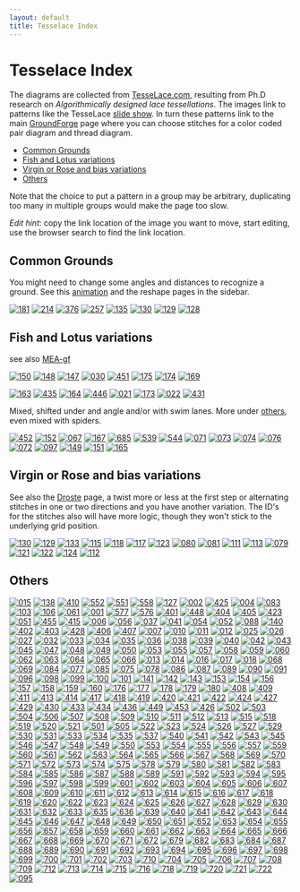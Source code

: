 ```yaml
---
layout: default
title: Tesselace Index
---
```


Tesselace Index
===============

The diagrams are collected from [TesseLace.com],
resulting from Ph.D research on _Algorithmically designed lace tessellations_.
The images link to patterns like the TesseLace [slide show].
In turn these patterns link to the main [GroundForge] page
where you can choose stitches for a color coded pair diagram and thread diagram.

[TesseLace.com]: https://tesselace.com
[slide show]: https://tesselace.com/tools/inkscape-extension/
[GroundForge]: index

- [Common Grounds](#common-grounds)
- [Fish and Lotus variations](#fish-and-lotus-variations)
- [Virgin or Rose and bias variations](#virgin-or-rose-and-bias-variations)
- [Others](#others)

Note that the choice to put a pattern in a group may be arbitrary, duplicating too many in multiple groups would make the page too slow.

_Edit hint_: copy the link location of the image you want to move, start editing, use the browser search to find the link location.

Common Grounds
--------------

You might need to change some angles and distances to recognize a ground. See this [animation] and the reshape pages in the sidebar.

[animation]: animation/GIFCreator-me.gif

[![181](tl/181.png)](../sheet.html?img=181&patch=88%2011;bricks&patch=66%2022;bricks&patch=88%2099%2011%2000;bricks&patch=66%2011%2088%2022;bricks&patch=66%2099%2022%2000;bricks)
[![214](tl/214.png)](../sheet.html?img=214&patch=5-%20-5;checker&patch=5353%205353%205-5-%20-5-5;checker&patch=5632%2056-2%205-5-%20-535;checker&patch=53%205-%20-5%205-;bricks&patch=44%2077%2044%2077;bricks&patch=44%2044%2077%2077;bricks&patch=66%2088%2066%2011;bricks&patch=66%2066%2088%2011;checker&patch=66%2066%2099%2000;checker&patch=6;checker&patch=566-%2066-5%206-56%20-566;checker&patch=53%2053%2053%205-;bricks&patch=5663%205663;checker&patch=53%205-;bricks&patch=563%20563%20563;checker&patch=53%2053;checker&patch=5632%205632;checker&patch=5353%205353;bricks)
[![376](tl/376.png)](../sheet.html?img=376&patch=B-C-%20---5%20C-B-%20-5--;checker&patch=5831%20-4-7;checker&patch=68%20-4;checker&patch=-4-7%205---%20-C-B%203158;bricks&patch=5-O-E-%20-E-5-O%205-O-E-;bricks)
[![257](tl/257.png)](../sheet.html?img=257&patch=68%20-4%2021%20-7;checker&patch=L-O-%20---5%20H-E-%20-5--;checker)
[![135](tl/135.png)](../sheet.html?img=135&patch=5632%2034-7;bricks&patch=5-5-%20-5--%20B-C-%20-5-5;bricks&patch=256-%20---5%20C3B-;bricks&patch=4373%205-53;bricks)
[![130](tl/130.png)](../sheet.html?img=130&patch=5831%20-4-7;bricks&patch=-437%2034-7;bricks&patch=4830%20--77;bricks)
[![129](tl/129.png)](../sheet.html?img=129&patch=1483%208-48;bricks&patch=4831%20-488%203148%2088-4;checker)
[![128](tl/128.png)](../sheet.html?img=128&patch=4312%206-78;bricks)


Fish and Lotus variations
-------------------------

see also [MEA-gf](https://maetempels.github.io/MAE-gf/docs/fish)

[![150](tl/150.png)](../sheet.html?img=150&patch=43%205-%2035%2086;bricks)
[![148](tl/148.png)](../sheet.html?img=148&patch=68%204-%20-5%205-;bricks)
[![147](tl/147.png)](../sheet.html?img=147&patch=4343%206868;bricks&patch=5-K-5-K-%20-L-O-L-O%20K-5-K-5-%20-H-E-H-E;bricks)
[![030](tl/030.png)](../sheet.html?img=030&patch=486-%20-486%206-48%2086-4;checker&patch=68%204-;bricks&patch=6868%20-7-7%200101%20-7-7;checker&patch=6868%20-7-7%202121%20-4-4;checker&patch=L-O-L-O-%20-5---5--%20E-H-E-H-%20-5---5--;bricks)
[![451](tl/451.png)](../sheet.html?img=451&patch=6868%20----%20AAAA%20-7-7;bricks&patch=586-%20-4-5;bricks)
[![175](tl/175.png)](../sheet.html?img=175&patch=66%20-4%205-%2086;bricks)
[![174](tl/174.png)](../sheet.html?img=174&patch=43%2053%2068%2066;bricks)
[![169](tl/169.png)](../sheet.html?img=169&patch=66%20-4%2021%2088;bricks&patch=66%2066%20-4%2068;bricks&patch=5-K-5-K-%20-L-O-L-O%20E-E-E-E-%20-L-L-L-L;bricks)

[![163](tl/163.png)](../sheet.html?img=163&patch=43%2053%2053%2068;bricks)
[![435](tl/435.png)](../sheet.html?img=435&patch=434-%206325%206-25%208686;checker&patch=4343%205353%205-5-%208686;checker)
[![164](tl/164.png)](../sheet.html?img=164&patch=43%205-%20-5%2068;bricks)
[![446](tl/446.png)](../sheet.html?img=446&patch=6868%20-4-4%205-5-%20-5-5;checker&patch=586-%20-4-5;checker)
[![021](tl/021.png)](../sheet.html?img=021&patch=588-%20-115;checker&patch=6868%201111%207-7-%20-5-5;checker)
[![173](tl/173.png)](../sheet.html?img=173&patch=43%205-%2086%2066;bricks)
[![022](tl/022.png)](../sheet.html?img=022&patch=4343%205353%202121%208888;checker)
[![431](tl/431.png)](../sheet.html?img=431&patch=6868%201111%208888%20-4-4;checker&patch=43%2068%2066%2066;bricks&patch=466-%206686%206-46%208666;checker&patch=6888%20-114;checker&patch=L-L-L-L-%20-L-L-L-L%205---5---%20-H-E-H-E;bricks&patch=5-L-L---%20-L-L-O-L%20L-L---5-%20-E-H-E-E;bricks)

Mixed, shifted under and angle and/or with swim lanes. More under [others](#Others), even mixed with spiders.

[![452](tl/452.png)](../sheet.html?img=452&patch=486-%20-486%205-4-%2086-5;checker&patch=6868%20---7%20AA01%20-7-7;bricks)
[![152](tl/152.png)](../sheet.html?img=152&patch=43%2021%20-4%2098;bricks)
[![067](tl/067.png)](../sheet.html?img=067&patch=5631%2066-7;bricks&patch=4322%205-73;bricks)
[![167](tl/167.png)](../sheet.html?img=167&patch=6464%207272;bricks&patch=43%2068;bricks&patch=B-B-%20-B-B%20C-C-%20-C-C;bricks&patch=4848%207171;bricks&patch=5-O-5-O-%20-E-5-E-5%205-O-5-O-%20-E-5-E-5;bricks&patch=5-K-5-K-%20-L-O-L-O%205-K-5-K-%20-E-H-E-H;bricks)
[![685](tl/685.png)](../sheet.html?img=685&patch=4663%206668;bricks&patch=5-L-L-K-%20-L-L-L-O%20L-L-K-5-%20-E-E-H-E;bricks)
[![539](tl/539.png)](../sheet.html?img=539&patch=5-L-5-E-%20-E-5-5-O%205-O-H-5-%20-5-5-5-K;bricks&patch=5-L-5-E-%20-E-5-5-O%205-O-5-L-%20-5-H-5-H;bricks)
[![544](tl/544.png)](../sheet.html?img=544&patch=5-O-5-O-%20-E-5-E-5%205-H-5-H-%20-L-5-L-5;bricks&patch=5-L-5-L-%20-E-5-E-5%205-O-5-O-%20-5-H-5-H;bricks)
[![071](tl/071.png)](../sheet.html?img=071&patch=4832%202483;bricks)
[![073](tl/073.png)](../sheet.html?img=073&patch=486-%20-4-5%205-5-%2086-5;checker)
[![074](tl/074.png)](../sheet.html?img=074&patch=586-%20-4-5%205-5-%20-5-5;checker)
[![076](tl/076.png)](../sheet.html?img=076&patch=4832%2024-2%20225-%208325;checker)
[![072](tl/072.png)](../sheet.html?img=072&patch=4832%202483%20224-%208325;checker)
[![097](tl/097.png)](../sheet.html?img=097&patch=5631%2066-7%206-56%20-566;checker)
[![149](tl/149.png)](../sheet.html?img=149&patch=43%2068%2034%2086;bricks)
[![151](tl/151.png)](../sheet.html?img=151&patch=68%20-4%2021%207-;bricks)
[![165](tl/165.png)](../sheet.html?img=165&patch=43%2021%20-7%2068;bricks)

Virgin or Rose and bias variations
----------------------------------

See also the [Droste](Droste-effect) page, a twist more or less at the first step or alternating stitches in one or two directions and you have another variation. The ID's for the stitches also will have more logic, though they won't stick to the underlying grid position.

[![130](tl/130.png)](../sheet.html?img=130&patch=5831%20-4-7;bricks&patch=-437%2034-7;bricks&patch=4830%20--77;bricks)
[![129](tl/129.png)](../sheet.html?img=129&patch=1483%208-48;bricks&patch=4831%20-488%203148%2088-4;checker)
[![133](tl/133.png)](../sheet.html?img=133&patch=588-%2014-2;bricks)
[![115](tl/115.png)](../sheet.html?img=115&patch=4831%20-488%20214-%2088-5;checker)
[![118](tl/118.png)](../sheet.html?img=118&patch=4831%20-117%203178%2088-4;checker)
[![117](tl/117.png)](../sheet.html?img=117&patch=4831%20-4-7%203158%2088-4;checker)
[![123](tl/123.png)](../sheet.html?img=123&patch=4831%20-117%205-7-%2086-5;checker)
[![080](tl/080.png)](../sheet.html?img=080&patch=4831%20-488%206-48%2086-4;checker)
[![081](tl/081.png)](../sheet.html?img=081&patch=4831%20-488%205-4-%2086-5;checker)
[![111](tl/111.png)](../sheet.html?img=111&patch=588-%20-4-5%206-58%20-214;checker)
[![113](tl/113.png)](../sheet.html?img=113&patch=586-%20-115%206-78%20-5-4;checker)
[![079](tl/079.png)](../sheet.html?img=079&patch=486-%20-115%20217-%2088-5;checker)
[![121](tl/121.png)](../sheet.html?img=121&patch=5831%20-4-7%206-58%20-5-4;checker)
[![122](tl/122.png)](../sheet.html?img=122&patch=4831%20-4-7%20215-%2088-5;checker)
[![124](tl/124.png)](../sheet.html?img=124&patch=4831%20-4-7%206-58%2086-4;checker)
[![112](tl/112.png)](../sheet.html?img=112&patch=4831%20-117%206-78%2086-4;checker)


Others
------

[![015](tl/015.png)](../sheet.html?img=015&patch=5-O-H-%20-L-5-O%20E-5-E-;bricks&patch=586-%20---5%202AB-%20-7-5;bricks)
[![138](tl/138.png)](../sheet.html?img=138&patch=4641%209177;bricks&patch=4841%205377;bricks)
[![410](tl/410.png)](../sheet.html?img=410&patch=5831%20-4-7%203158%20-7-4;bricks)
[![552](tl/552.png)](../sheet.html?img=552&patch=5-L-K-H-%20-L-L-O-O%205-L---H-%20-E-H-E-H;bricks)
[![551](tl/551.png)](../sheet.html?img=551&patch=5-L-K-H-%20-L-L-O-O%205-L-K-H-%20-E-E-H-H;bricks)
[![558](tl/558.png)](../sheet.html?img=558&patch=5-L-K-H-%20-L-L-O-O%205---5---%20-H-E-H-E;bricks)
[![127](tl/127.png)](../sheet.html?img=127&patch=4815%204-77;bricks&patch=-5---5-5%205-O-E-5-;bricks&patch=4804%20-777;bricks)
[![002](tl/002.png)](../sheet.html?img=002&patch=6868%20---4%202AA1%20-7-7;bricks&patch=586-%20-4-5%202121%20-7-7;bricks&patch=586-%20-4-5%206868%20-4-4;checker)
[![425](tl/425.png)](../sheet.html?img=425&patch=5831%20-4-7%206868%20-4-4;checker&patch=5831%20-4-7%206868%20-4-4;bricks)
[![004](tl/004.png)](../sheet.html?img=004&patch=586-%20-4-5%202121%20-7-7;checker&patch=586-%20-4-5%206868%20-4-4;bricks&patch=5831%20-4-7%20586-%20-4-5;checker)
[![083](tl/083.png)](../sheet.html?img=083&patch=486-%20-486%202111%2088-7;checker&patch=4831%20-488%202111%2088-7;checker&patch=4831%20-488%205-11%2086-7;checker)
[![103](tl/103.png)](../sheet.html?img=103&patch=586-%20-4-5%20215-%20-7-5;checker&patch=5831%20-4-7%205-5-%20-5-5;checker)
[![106](tl/106.png)](../sheet.html?img=106&patch=4373%205353%205-5-%208315;checker&patch=437-%206325%206-25%208315;checker&patch=5632%2056-2%203158%20-734;checker)
[![061](tl/061.png)](../sheet.html?img=061&patch=4632%2056-2%206-58%208634;checker)
[![001](tl/001.png)](../sheet.html?img=001&patch=586-%20-4-5%205-21%20-5-7;checker)
[![577](tl/577.png)](../sheet.html?img=577&patch=5-L---H-%20-L-O-L-O%20--5---5-%20-E-H-E-H;bricks)
[![576](tl/576.png)](../sheet.html?img=576&patch=5-L---H-%20-L-O-L-O%20--5-K-5-%20-E-E-H-H;bricks)
[![401](tl/401.png)](../sheet.html?img=401&patch=466-%206315%206-76%208666;bricks)
[![448](tl/448.png)](../sheet.html?img=448&patch=4631%2066-7%206-56%208666;bricks)
[![404](tl/404.png)](../sheet.html?img=404&patch=4631%206688%206-46%208666;bricks)
[![405](tl/405.png)](../sheet.html?img=405&patch=4631%206688%203146%208866;bricks)
[![423](tl/423.png)](../sheet.html?img=423&patch=586-%201112%208-78%20-5-4;bricks)
[![051](tl/051.png)](../sheet.html?img=051&patch=588-%20-4-5%206868%20-114;checker)
[![455](tl/455.png)](../sheet.html?img=455&patch=586-%20---5%202AA1%20-7-7;bricks)
[![415](tl/415.png)](../sheet.html?img=415&patch=586-%20-4-5%20215-%20-7-5;bricks)
[![006](tl/006.png)](../sheet.html?img=006&patch=466-%206315%206-76%208666;checker)
[![056](tl/056.png)](../sheet.html?img=056&patch=588-%201112%208-78%20-214;checker)
[![037](tl/037.png)](../sheet.html?img=037&patch=586-%201112%208-78%20-5-4;checker)
[![041](tl/041.png)](../sheet.html?img=041&patch=6888%2014-1%208868%20-114;checker)
[![054](tl/054.png)](../sheet.html?img=054&patch=588-%2014-2%208868%20-114;checker)
[![052](tl/052.png)](../sheet.html?img=052&patch=588-%20-115%206-78%20-214;checker)
[![088](tl/088.png)](../sheet.html?img=088&patch=4631%206688%203146%208866;checker)
[![140](tl/140.png)](../sheet.html?img=140&patch=4631%206688;bricks)
[![402](tl/402.png)](../sheet.html?img=402&patch=4631%2066-7%203156%208866;bricks)
[![403](tl/403.png)](../sheet.html?img=403&patch=466-%2066-5%206-56%208666;bricks)
[![428](tl/428.png)](../sheet.html?img=428&patch=466-%206686%206-46%208666;bricks)
[![406](tl/406.png)](../sheet.html?img=406&patch=4631%206317%206-76%208666;bricks)
[![407](tl/407.png)](../sheet.html?img=407&patch=4631%206317%203176%208866;bricks)
[![007](tl/007.png)](../sheet.html?img=007&patch=6868%20-114%206888%20-4-4;checker)
[![010](tl/010.png)](../sheet.html?img=010&patch=4631%206688%206-46%208666;checker)
[![011](tl/011.png)](../sheet.html?img=011&patch=4631%206317%206-76%208666;checker)
[![012](tl/012.png)](../sheet.html?img=012&patch=4631%206317%203176%208866;checker)
[![025](tl/025.png)](../sheet.html?img=025&patch=586-%201112%208888%20-4-4;checker)
[![026](tl/026.png)](../sheet.html?img=026&patch=4343%205353%205-21%208688;checker)
[![027](tl/027.png)](../sheet.html?img=027&patch=6868%2088-7%201121%20-4-4;checker)
[![032](tl/032.png)](../sheet.html?img=032&patch=586-%208889%201111%20-4-4;checker)
[![033](tl/033.png)](../sheet.html?img=033&patch=586-%20-115%206888%20-4-4;checker)
[![034](tl/034.png)](../sheet.html?img=034&patch=586-%20-115%20588-%20-4-5;checker)
[![035](tl/035.png)](../sheet.html?img=035&patch=586-%20-115%205-7-%20-5-5;checker)
[![036](tl/036.png)](../sheet.html?img=036&patch=586-%201112%20788-%20-4-5;checker)
[![038](tl/038.png)](../sheet.html?img=038&patch=586-%201112%207-7-%20-5-5;checker)
[![039](tl/039.png)](../sheet.html?img=039&patch=586-%20-789%202111%20-4-4;checker)
[![040](tl/040.png)](../sheet.html?img=040&patch=4632%205683%206-48%208634;checker)
[![042](tl/042.png)](../sheet.html?img=042&patch=6888%208888%204-11%20-014;checker)
[![043](tl/043.png)](../sheet.html?img=043&patch=588-%201112%208888%20-114;checker)
[![045](tl/045.png)](../sheet.html?img=045&patch=588-%20-115%206888%20-114;checker)
[![047](tl/047.png)](../sheet.html?img=047&patch=6888%201111%208888%20-114;checker)
[![048](tl/048.png)](../sheet.html?img=048&patch=6888%2088-7%201121%20-114;checker)
[![049](tl/049.png)](../sheet.html?img=049&patch=6888%20-788%202111%20-114;checker)
[![050](tl/050.png)](../sheet.html?img=050&patch=4632%205683%205-11%208637;checker)
[![053](tl/053.png)](../sheet.html?img=053&patch=588-%208889%204-11%20-014;checker)
[![055](tl/055.png)](../sheet.html?img=055&patch=4632%205683%203148%208834;checker)
[![057](tl/057.png)](../sheet.html?img=057&patch=588-%20-789%205-11%20-014;checker)
[![058](tl/058.png)](../sheet.html?img=058&patch=588-%20-789%202111%20-114;checker)
[![059](tl/059.png)](../sheet.html?img=059&patch=4632%205683%20214-%208835;checker)
[![060](tl/060.png)](../sheet.html?img=060&patch=4632%205683%202111%208837;checker)
[![062](tl/062.png)](../sheet.html?img=062&patch=4632%2056-2%205-21%208637;checker)
[![063](tl/063.png)](../sheet.html?img=063&patch=4632%2056-2%202121%208837;checker)
[![064](tl/064.png)](../sheet.html?img=064&patch=4632%205312%206-78%208634;checker)
[![065](tl/065.png)](../sheet.html?img=065&patch=4632%205312%205-7-%208635;checker)
[![066](tl/066.png)](../sheet.html?img=066&patch=4632%205312%203178%208834;checker)
[![013](tl/013.png)](../sheet.html?img=013&patch=5-H-H-%20-5-H-H%205-L-O-;bricks)
[![014](tl/014.png)](../sheet.html?img=014&patch=5-E-H-%20-5-5--%20L-5-O-;bricks)
[![016](tl/016.png)](../sheet.html?img=016&patch=5-O-H-%20-E-5-H%205-L-L-;bricks)
[![017](tl/017.png)](../sheet.html?img=017&patch=5-L-H-%20-L-5-O%20E-H-5-;bricks)
[![018](tl/018.png)](../sheet.html?img=018&patch=5-E-H-%20-5-O-O%20H-H-5-;bricks)
[![068](tl/068.png)](../sheet.html?img=068&patch=486-%20-486%205-11%2086-7;checker)
[![069](tl/069.png)](../sheet.html?img=069&patch=486-%20-486%20214-%2088-5;checker)
[![084](tl/084.png)](../sheet.html?img=084&patch=4831%20-4-7%205-5-%2086-5;checker)
[![077](tl/077.png)](../sheet.html?img=077&patch=486-%20-4-5%20215-%2088-5;checker)
[![085](tl/085.png)](../sheet.html?img=085&patch=4831%20-4-7%205-21%2086-7;checker)
[![075](tl/075.png)](../sheet.html?img=075&patch=486-%20-4-5%205-21%2086-7;checker)
[![078](tl/078.png)](../sheet.html?img=078&patch=486-%20-4-5%202121%2088-7;checker)
[![086](tl/086.png)](../sheet.html?img=086&patch=4831%20-4-7%202121%2088-7;checker)
[![087](tl/087.png)](../sheet.html?img=087&patch=4831%203437%203535%2086-5;checker)
[![089](tl/089.png)](../sheet.html?img=089&patch=4353%205353%206-58%2086-4;checker)
[![090](tl/090.png)](../sheet.html?img=090&patch=4353%205353%205-21%2086-7;checker)
[![091](tl/091.png)](../sheet.html?img=091&patch=4632%205683%205-4-%208635;checker)
[![096](tl/096.png)](../sheet.html?img=096&patch=466-%2066-5%206-56%208666;checker)
[![098](tl/098.png)](../sheet.html?img=098&patch=4631%2066-7%206-56%208666;checker)
[![099](tl/099.png)](../sheet.html?img=099&patch=4631%2066-7%203156%208866;checker)
[![100](tl/100.png)](../sheet.html?img=100&patch=4632%2056-2%203158%208834;checker)
[![101](tl/101.png)](../sheet.html?img=101&patch=4632%2056-2%20215-%208835;checker)
[![141](tl/141.png)](../sheet.html?img=141&patch=4321%205883;bricks)
[![142](tl/142.png)](../sheet.html?img=142&patch=4353%205863;bricks)
[![143](tl/143.png)](../sheet.html?img=143&patch=4311%206888;bricks)
[![153](tl/153.png)](../sheet.html?img=153&patch=46-1%206868;bricks)
[![154](tl/154.png)](../sheet.html?img=154&patch=4863%205663;bricks)
[![156](tl/156.png)](../sheet.html?img=156&patch=46-2%206-58;bricks)
[![157](tl/157.png)](../sheet.html?img=157&patch=48-2%205-53;bricks)
[![158](tl/158.png)](../sheet.html?img=158&patch=8464%207712;bricks)
[![159](tl/159.png)](../sheet.html?img=159&patch=4466%207781;bricks)
[![160](tl/160.png)](../sheet.html?img=160&patch=4683%203468;bricks)
[![176](tl/176.png)](../sheet.html?img=176&patch=4683%206-48;bricks)
[![177](tl/177.png)](../sheet.html?img=177&patch=4632%203488;bricks)
[![178](tl/178.png)](../sheet.html?img=178&patch=4840%205887;bricks)
[![179](tl/179.png)](../sheet.html?img=179&patch=4883%205-43;bricks)
[![180](tl/180.png)](../sheet.html?img=180&patch=4488%201748;bricks)
[![408](tl/408.png)](../sheet.html?img=408&patch=4343%205353%205-21%208688;bricks)
[![409](tl/409.png)](../sheet.html?img=409&patch=586-%20-4-5%205-21%20-5-7;bricks)
[![411](tl/411.png)](../sheet.html?img=411&patch=6868%20-114%206888%20-4-4;bricks)
[![413](tl/413.png)](../sheet.html?img=413&patch=586-%20-4-5%205-5-%20-5-5;bricks)
[![414](tl/414.png)](../sheet.html?img=414&patch=586-%20-789%202111%20-4-4;bricks)
[![417](tl/417.png)](../sheet.html?img=417&patch=586-%208889%201111%20-4-4;bricks)
[![418](tl/418.png)](../sheet.html?img=418&patch=586-%20-115%206888%20-4-4;bricks)
[![419](tl/419.png)](../sheet.html?img=419&patch=586-%20-115%20588-%20-4-5;bricks)
[![420](tl/420.png)](../sheet.html?img=420&patch=586-%20-115%206-78%20-5-4;bricks)
[![421](tl/421.png)](../sheet.html?img=421&patch=586-%20-115%205-7-%20-5-5;bricks)
[![422](tl/422.png)](../sheet.html?img=422&patch=586-%201112%20788-%20-4-5;bricks)
[![424](tl/424.png)](../sheet.html?img=424&patch=586-%201112%207-7-%20-5-5;bricks)
[![427](tl/427.png)](../sheet.html?img=427&patch=5831%20-4-7%206-58%20-5-4;bricks)
[![429](tl/429.png)](../sheet.html?img=429&patch=586-%20-4-5%206-58%20-5-4;bricks)
[![430](tl/430.png)](../sheet.html?img=430&patch=6868%2088-7%201121%20-4-4;bricks)
[![433](tl/433.png)](../sheet.html?img=433&patch=586-%20-4-5%20586-%20-4-5;bricks)
[![434](tl/434.png)](../sheet.html?img=434&patch=586-%201112%208888%20-4-4;bricks)
[![436](tl/436.png)](../sheet.html?img=436&patch=5831%20-4-7%20586-%20-4-5;bricks)
[![449](tl/449.png)](../sheet.html?img=449&patch=-4-4%205---%20-C-B%206868;bricks)
[![453](tl/453.png)](../sheet.html?img=453&patch=-4-5%205---%20-C-B%206-58;bricks)
[![426](tl/426.png)](../sheet.html?img=426&patch=5831%20-4-7%205-5-%20-5-5;bricks)
[![502](tl/502.png)](../sheet.html?img=502&patch=5-L-K-E-%20-L-L-O-O%20K-H-5-L-%20-5-K-E-E;bricks)
[![503](tl/503.png)](../sheet.html?img=503&patch=5-L-L-K-%20-L-K-5-O%20H-5-O-K-%20-H-E-E-H;bricks)
[![504](tl/504.png)](../sheet.html?img=504&patch=5-L-L-K-%20-L-K-5-O%20H-5-O---%20-H-E-H-E;bricks)
[![506](tl/506.png)](../sheet.html?img=506&patch=5-L-L-K-%20-L---5-O%205-O-L-K-%20-E-E-E-H;bricks)
[![507](tl/507.png)](../sheet.html?img=507&patch=5-L-L-K-%20-L---5-O%205-O-L---%20-E-E-H-E;bricks)
[![508](tl/508.png)](../sheet.html?img=508&patch=5-L-L-K-%20-L---5-O%20L-O-K-5-%20-E-E-H-E;bricks)
[![509](tl/509.png)](../sheet.html?img=509&patch=5-L-L-K-%20-L---5-O%20L-O---5-%20-E-H-E-E;bricks)
[![510](tl/510.png)](../sheet.html?img=510&patch=5-L-L-K-%20-L---5-O%205-O-K-H-%20-E-E-H-H;bricks)
[![511](tl/511.png)](../sheet.html?img=511&patch=5-L-L-K-%20-L---5-O%205-O---H-%20-E-H-E-H;bricks)
[![512](tl/512.png)](../sheet.html?img=512&patch=5-L-L-K-%20---H-5-O%20O-L-O-L-%20-E-E-E-E;bricks)
[![513](tl/513.png)](../sheet.html?img=513&patch=5-L-K-E-%20-L-L-O-O%20H-H-5---%20-5-K-H-E;bricks)
[![515](tl/515.png)](../sheet.html?img=515&patch=5-L-L---%20-L-L-O-L%205-L-L---%20-E-E-H-E;bricks)
[![518](tl/518.png)](../sheet.html?img=518&patch=5-L-L---%20-L-L-O-L%205---5---%20-H-E-H-E;bricks)
[![519](tl/519.png)](../sheet.html?img=519&patch=5-L-L---%20-L-L-O-L%205---H-H-%20-H-E-H-H;bricks)
[![520](tl/520.png)](../sheet.html?img=520&patch=5-L-L---%20-L-L-O-L%20--5-L-L-%20-E-E-E-H;bricks)
[![521](tl/521.png)](../sheet.html?img=521&patch=5-L-L---%20-L-L-O-L%20--5---5-%20-E-H-E-H;bricks)
[![501](tl/501.png)](../sheet.html?img=501&patch=5-L-O-K-%20-L-L-L-O%20E-E-E-E-%20-5-L-L-K;bricks)
[![505](tl/505.png)](../sheet.html?img=505&patch=5-L-L-K-%20-L---5-O%20L-O-L-L-%20-E-E-E-E;bricks)
[![522](tl/522.png)](../sheet.html?img=522&patch=5-L-L---%20-L-L-O-L%20H-5---H-%20-H-H-E-H;bricks)
[![523](tl/523.png)](../sheet.html?img=523&patch=5-L-L---%20-L-L-O-L%20H-H-H-H-%20-H-H-H-H;bricks)
[![524](tl/524.png)](../sheet.html?img=524&patch=5-L-K-E-%20-L-L-O-O%20H-H-H-H-%20-5-K-H-H;bricks)
[![526](tl/526.png)](../sheet.html?img=526&patch=5-L-L---%20---5-O-L%20O-L-L-L-%20-E-E-E-E;bricks)
[![527](tl/527.png)](../sheet.html?img=527&patch=5-L-L---%20---5-O-L%20O-L---5-%20-E-H-E-E;bricks)
[![529](tl/529.png)](../sheet.html?img=529&patch=5-K-5-K-%20-L-O-L-O%205-L-L---%20-E-E-H-E;bricks)
[![530](tl/530.png)](../sheet.html?img=530&patch=5-K-5-K-%20-L-O-L-O%20L-L---5-%20-E-H-E-E;bricks)
[![531](tl/531.png)](../sheet.html?img=531&patch=5-K-5-K-%20-L-O-L-O%205-L---H-%20-E-H-E-H;bricks)
[![533](tl/533.png)](../sheet.html?img=533&patch=5-K-5-K-%20-L-O-L-O%205---5---%20-H-E-H-E;bricks)
[![534](tl/534.png)](../sheet.html?img=534&patch=5-K-5-K-%20-L-O-L-O%20L---H-5-%20-H-E-H-E;bricks)
[![535](tl/535.png)](../sheet.html?img=535&patch=5-L-K-E-%20-E-E-H-H%20O-O-O-O-%20-5-K-H-H;bricks)
[![537](tl/537.png)](../sheet.html?img=537&patch=5-L-5-E-%20-E-5-5-H%20O-O-5-5-%20-5-5-5-K;bricks)
[![540](tl/540.png)](../sheet.html?img=540&patch=5-L-5-E-%20-E-5-5-O%205-O-O-5-%20-5-E-5-H;bricks)
[![541](tl/541.png)](../sheet.html?img=541&patch=5-L-5-E-%20-L-5-5-O%20L-5-5-L-%20-5-H-5-E;bricks)
[![542](tl/542.png)](../sheet.html?img=542&patch=5-L-5-E-%20-L-5-5-O%20L-5-O-5-%20-5-E-5-E;bricks)
[![543](tl/543.png)](../sheet.html?img=543&patch=5-L-5-E-%20-L-5-5-O%205-5-O-H-%20-5-E-5-H;bricks)
[![545](tl/545.png)](../sheet.html?img=545&patch=5-O-5-E-%20-E-5-5-H%20O-O-5-5-%20-5-5-H-H;bricks)
[![546](tl/546.png)](../sheet.html?img=546&patch=5-L-L-K-%20-L-L-L-O%20E-E-E-E-%20-L-L-L-L;bricks)
[![547](tl/547.png)](../sheet.html?img=547&patch=5-O-5-E-%20-E-5-5-O%205-O-5-L-%20-5-5-E-H;bricks)
[![548](tl/548.png)](../sheet.html?img=548&patch=5-L-K-H-%20-L-L-O-O%20L-L-L-L-%20-E-E-E-E;bricks)
[![549](tl/549.png)](../sheet.html?img=549&patch=5-L-K-H-%20-L-L-O-O%205-L-L---%20-E-E-H-E;bricks)
[![550](tl/550.png)](../sheet.html?img=550&patch=5-L-K-H-%20-L-L-O-O%20L-L---5-%20-E-H-E-E;bricks)
[![553](tl/553.png)](../sheet.html?img=553&patch=5-L-K-H-%20-L-L-O-O%20L---5-L-%20-H-E-E-E;bricks)
[![554](tl/554.png)](../sheet.html?img=554&patch=5-L-K-H-%20-L-L-O-O%205-K-5-K-%20-E-H-E-H;bricks)
[![555](tl/555.png)](../sheet.html?img=555&patch=5-L-K-H-%20-L-L-O-O%205-K-5---%20-E-H-H-E;bricks)
[![556](tl/556.png)](../sheet.html?img=556&patch=5-L-K-H-%20-L-L-O-O%205---5-K-%20-H-E-E-H;bricks)
[![557](tl/557.png)](../sheet.html?img=557&patch=5-L-L-K-%20-L---5-O%20E-H-E-E-%20-L-L-L-L;bricks)
[![559](tl/559.png)](../sheet.html?img=559&patch=5-L-K-H-%20-L-L-O-O%20L-K-H-5-%20-E-H-H-E;bricks)
[![560](tl/560.png)](../sheet.html?img=560&patch=5-L-K-H-%20-L-L-O-O%20--5-L-L-%20-E-E-E-H;bricks)
[![561](tl/561.png)](../sheet.html?img=561&patch=5-L-K-H-%20-L-L-O-O%20--5-K-5-%20-E-E-H-H;bricks)
[![562](tl/562.png)](../sheet.html?img=562&patch=5-L-K-H-%20-L-L-O-O%20--5---5-%20-E-H-E-H;bricks)
[![563](tl/563.png)](../sheet.html?img=563&patch=5-L---H-%20-L-O-L-O%20L-L-L-L-%20-E-E-E-E;bricks)
[![564](tl/564.png)](../sheet.html?img=564&patch=5-L---H-%20-L-O-L-O%205-L-L---%20-E-E-H-E;bricks)
[![565](tl/565.png)](../sheet.html?img=565&patch=5-L---H-%20-L-O-L-O%20L-L---5-%20-E-H-E-E;bricks)
[![566](tl/566.png)](../sheet.html?img=566&patch=5-L---H-%20-L-O-L-O%205-L---H-%20-E-H-E-H;bricks)
[![567](tl/567.png)](../sheet.html?img=567&patch=5-L---H-%20-L-O-L-O%20L---5-L-%20-H-E-E-E;bricks)
[![568](tl/568.png)](../sheet.html?img=568&patch=5-L-L-K-%20---H-5-O%20H-E-H-E-%20-L-L-L-L;bricks)
[![569](tl/569.png)](../sheet.html?img=569&patch=5-L---H-%20-L-O-L-O%205-K-5---%20-E-H-H-E;bricks)
[![570](tl/570.png)](../sheet.html?img=570&patch=5-L---H-%20-L-O-L-O%205---5-K-%20-H-E-E-H;bricks)
[![571](tl/571.png)](../sheet.html?img=571&patch=5-L---H-%20-L-O-L-O%205---5---%20-H-E-H-E;bricks)
[![572](tl/572.png)](../sheet.html?img=572&patch=5-L---H-%20-L-O-L-O%20L---H-5-%20-H-E-H-E;bricks)
[![573](tl/573.png)](../sheet.html?img=573&patch=5-L---H-%20-L-O-L-O%205---H-H-%20-H-E-H-H;bricks)
[![574](tl/574.png)](../sheet.html?img=574&patch=5-L---H-%20-L-O-L-O%20--5-L-L-%20-E-E-E-H;bricks)
[![575](tl/575.png)](../sheet.html?img=575&patch=5-L---H-%20-L-O-L-O%20K-5---5-%20-H-H-E-E;bricks)
[![578](tl/578.png)](../sheet.html?img=578&patch=5-L---H-%20-L-O-L-O%20H-5---H-%20-H-H-E-H;bricks)
[![579](tl/579.png)](../sheet.html?img=579&patch=5-L-L---%20-L-L-O-L%20E-E-E-E-%20-L-L-L-L;bricks)
[![580](tl/580.png)](../sheet.html?img=580&patch=5-L---H-%20-L-O-L-O%20H-H-5---%20-H-H-H-E;bricks)
[![581](tl/581.png)](../sheet.html?img=581&patch=5-L---H-%20-L-O-L-O%20--H-H-5-%20-E-H-H-H;bricks)
[![582](tl/582.png)](../sheet.html?img=582&patch=5-L---H-%20-L-O-L-O%20H-H-H-H-%20-H-H-H-H;bricks)
[![583](tl/583.png)](../sheet.html?img=583&patch=5-L-O-5-%20-L-L-5-5%205-E-5-H-%20-5-H-5-H;bricks)
[![584](tl/584.png)](../sheet.html?img=584&patch=5-L-O-5-%20-L-L-5-5%20H-5-5-H-%20-5-E-5-H;bricks)
[![585](tl/585.png)](../sheet.html?img=585&patch=5-L-O-5-%20-E-E-5-5%205-O-5-L-%20-5-H-5-H;bricks)
[![586](tl/586.png)](../sheet.html?img=586&patch=5-L-O-5-%20-E-E-5-5%205-O-O-5-%20-5-E-5-H;bricks)
[![587](tl/587.png)](../sheet.html?img=587&patch=5-L-O-5-%20-L-E-5-5%20L-5-5-L-%20-5-H-5-E;bricks)
[![588](tl/588.png)](../sheet.html?img=588&patch=5-L-O-5-%20-L-E-5-5%20L-5-O-5-%20-5-E-5-E;bricks)
[![589](tl/589.png)](../sheet.html?img=589&patch=5-L-O-5-%20-L-E-5-5%205-5-O-H-%20-5-E-5-H;bricks)
[![591](tl/591.png)](../sheet.html?img=591&patch=5-L-O-5-%20---5-5-5%20O-E-5-5-%20-5-H-5-E;bricks)
[![592](tl/592.png)](../sheet.html?img=592&patch=5-L-5-H-%20-E-5-5-H%205-L-E-5-%20-5-5-O-O;bricks)
[![593](tl/593.png)](../sheet.html?img=593&patch=5-L-5-H-%20-E-5-5-H%205-K-5-5-%20-5-5-L-O;bricks)
[![594](tl/594.png)](../sheet.html?img=594&patch=5-L-5-H-%20-E-5-5-H%20O-5-E-5-%20-5-5-O-L;bricks)
[![595](tl/595.png)](../sheet.html?img=595&patch=5-L-5-H-%20-E-5-5-H%20O-H-5-5-%20-5-5-L-L;bricks)
[![596](tl/596.png)](../sheet.html?img=596&patch=5-L-5-H-%20-E-5-5-O%205-5-E-E-%20-5-5-O-O;bricks)
[![597](tl/597.png)](../sheet.html?img=597&patch=5-L-5-O-%20-E-5-E-5%205-H-5-H-%20-5-5-L-O;bricks)
[![598](tl/598.png)](../sheet.html?img=598&patch=5-O-5-O-%20-E-5-E-5%20E-5-E-5-%20-O-5-O-5;bricks)
[![599](tl/599.png)](../sheet.html?img=599&patch=5-O-5-O-%20-E-5-E-5%205-5-E-H-%20-L-5-O-5;bricks)
[![601](tl/601.png)](../sheet.html?img=601&patch=5-O-L-K-%20-L---5-O%20E-H-E-E-%20-5-L-L--;bricks)
[![602](tl/602.png)](../sheet.html?img=602&patch=5-O-5-O-%20-E-H-5-5%205-5-E-E-%20-L-5-O-5;bricks)
[![603](tl/603.png)](../sheet.html?img=603&patch=5-L-5-H-%20-E-5-5-H%205-L-L-5-%20-H-5-5-O;bricks)
[![604](tl/604.png)](../sheet.html?img=604&patch=5-L-5-H-%20-E-5-5-H%20O-5-L-5-%20-H-5-5-L;bricks)
[![605](tl/605.png)](../sheet.html?img=605&patch=5-L-5-H-%20-E-5-5-H%20O-O-5-5-%20-E-5-5-L;bricks)
[![606](tl/606.png)](../sheet.html?img=606&patch=5-L-5-H-%20-E-5-5-O%205-5-L-E-%20-H-5-5-O;bricks)
[![607](tl/607.png)](../sheet.html?img=607&patch=5-L-5-H-%20-E-5-5-O%205-5-K-5-%20-H-5-5-L;bricks)
[![608](tl/608.png)](../sheet.html?img=608&patch=5-L-5-H-%20-E-5-5-O%205-O-5-E-%20-E-5-5-O;bricks)
[![609](tl/609.png)](../sheet.html?img=609&patch=5-L-5-O-%20-E-5-E-5%20L-5-L-5-%20-H-5-5-L;bricks)
[![610](tl/610.png)](../sheet.html?img=610&patch=5-L-5-O-%20-E-5-E-5%205-5-L-H-%20-H-5-5-O;bricks)
[![611](tl/611.png)](../sheet.html?img=611&patch=5-L-5-O-%20-E-H-5-5%205-5-L-E-%20-H-5-5-O;bricks)
[![612](tl/612.png)](../sheet.html?img=612&patch=5-L-O-K-%20-E-E-E-H%205-L-L---%20-5-L-O-K;bricks)
[![613](tl/613.png)](../sheet.html?img=613&patch=5-L-5-E-%20-E-5-5-H%205-L-L-5-%20-5-L-5-O;bricks)
[![614](tl/614.png)](../sheet.html?img=614&patch=5-L-5-O-%20-L-H-5-5%20E-5-H-5-%20-H-5-5-L;bricks)
[![615](tl/615.png)](../sheet.html?img=615&patch=5-L-5-H-%20-E-5-5-O%205-5-L-L-%20-H-H-5-5;bricks)
[![616](tl/616.png)](../sheet.html?img=616&patch=5-L-5-H-%20-E-5-5-O%205-O-5-L-%20-E-H-5-5;bricks)
[![617](tl/617.png)](../sheet.html?img=617&patch=5-L-5-O-%20-L-5-L-5%205-5-L-H-%20-E-E-5-5;bricks)
[![618](tl/618.png)](../sheet.html?img=618&patch=5-L-5-O-%20-E-5-E-5%205-O-5-O-%20-E-H-5-5;bricks)
[![619](tl/619.png)](../sheet.html?img=619&patch=5-L-5-O-%20-L-O-5-5%205-E-5-H-%20-E-H-5-5;bricks)
[![620](tl/620.png)](../sheet.html?img=620&patch=5-L-5-O-%20-E-H-5-5%205-O-5-L-%20-E-H-5-5;bricks)
[![622](tl/622.png)](../sheet.html?img=622&patch=5-L-L-5-%20-L-L-5-5%20E-E-5-5-%20-O-H-5-5;bricks)
[![623](tl/623.png)](../sheet.html?img=623&patch=5-L-L-5-%20-L-L-5-5%205-E-5-H-%20-L-H-5-5;bricks)
[![624](tl/624.png)](../sheet.html?img=624&patch=5-L-5-E-%20-E-5-5-H%205-K-5-5-%20-5-O-5-O;bricks)
[![625](tl/625.png)](../sheet.html?img=625&patch=5-L-L-5-%20-L-L-5-5%20H-5-5-H-%20-L-E-5-5;bricks)
[![626](tl/626.png)](../sheet.html?img=626&patch=5-L-L-5-%20-E-E-5-5%205-5-L-L-%20-O-H-5-5;bricks)
[![627](tl/627.png)](../sheet.html?img=627&patch=5-L-L-5-%20-E-E-5-5%205-O-5-L-%20-L-H-5-5;bricks)
[![628](tl/628.png)](../sheet.html?img=628&patch=5-L-L-5-%20-E-E-5-5%205-O-O-5-%20-L-E-5-5;bricks)
[![629](tl/629.png)](../sheet.html?img=629&patch=5-L-L-5-%20-L-E-5-5%20E-5-5-L-%20-O-H-5-5;bricks)
[![630](tl/630.png)](../sheet.html?img=630&patch=5-L-L-5-%20---5-5-5%20H-E-5-5-%20-O-H-5-5;bricks)
[![631](tl/631.png)](../sheet.html?img=631&patch=5-L-E-5-%20-E-5-5-L%205-O-5-L-%20-L-H-5-5;bricks)
[![632](tl/632.png)](../sheet.html?img=632&patch=5-L-L-5-%20-L-L-5-5%20H-5-5-O-%20-5-E-E-5;bricks)
[![633](tl/633.png)](../sheet.html?img=633&patch=5-L-L-5-%20---5-5-5%20O-E-5-5-%20-5-H-H-5;bricks)
[![635](tl/635.png)](../sheet.html?img=635&patch=5-L-5-E-%20-E-5-5-H%20O-5-L-5-%20-5-L-5-L;bricks)
[![636](tl/636.png)](../sheet.html?img=636&patch=5-O-E-5-%20-E-5-5-L%205-O-H-5-%20-5-5-5--;bricks)
[![639](tl/639.png)](../sheet.html?img=639&patch=5-L-5-E-%20-E-5-5-H%20O-H-5-5-%20-5-O-5-L;bricks)
[![640](tl/640.png)](../sheet.html?img=640&patch=5-L-5-E-%20-E-5-5-O%205-5-L-E-%20-5-L-5-O;bricks)
[![641](tl/641.png)](../sheet.html?img=641&patch=5-L-5-E-%20-E-5-5-O%205-5-K-5-%20-5-L-5-L;bricks)
[![642](tl/642.png)](../sheet.html?img=642&patch=5-L-5-E-%20-E-5-5-O%205-H-5-E-%20-5-O-5-O;bricks)
[![643](tl/643.png)](../sheet.html?img=643&patch=5-L-5-E-%20-E-5-5-O%205-H-H-5-%20-5-O-5-L;bricks)
[![644](tl/644.png)](../sheet.html?img=644&patch=5-L-5-E-%20-L-5-5-O%20E-5-5-E-%20-5-L-5-O;bricks)
[![645](tl/645.png)](../sheet.html?img=645&patch=5-L-5-E-%20-L-5-5-O%20E-5-H-5-%20-5-L-5-L;bricks)
[![646](tl/646.png)](../sheet.html?img=646&patch=5-L-O-K-%20-E-E-E-H%20L-L-K-5-%20-5-L-O-K;bricks)
[![647](tl/647.png)](../sheet.html?img=647&patch=5-L-5-L-%20-E-5-E-5%20L-5-L-5-%20-5-L-5-L;bricks)
[![648](tl/648.png)](../sheet.html?img=648&patch=5-L-5-L-%20-E-5-E-5%205-5-L-H-%20-5-L-5-O;bricks)
[![649](tl/649.png)](../sheet.html?img=649&patch=5-L-5-L-%20-E-5-E-5%205-H-5-H-%20-5-O-5-O;bricks)
[![650](tl/650.png)](../sheet.html?img=650&patch=5-L-5-E-%20-E-5-5-O%205-5-L-L-%20-5-K-5-5;bricks)
[![651](tl/651.png)](../sheet.html?img=651&patch=5-O-5-E-%20-E-5-5-H%205-L-L-5-%20-L-L-5-5;bricks)
[![652](tl/652.png)](../sheet.html?img=652&patch=5-O-5-E-%20-E-5-5-H%205---5-5-%20-O-L-5-5;bricks)
[![653](tl/653.png)](../sheet.html?img=653&patch=5-O-5-E-%20-E-5-5-H%20H-H-5-5-%20-O-O-5-5;bricks)
[![654](tl/654.png)](../sheet.html?img=654&patch=5-O-5-E-%20-E-5-5-O%205-5-L-E-%20-L-L-5-5;bricks)
[![655](tl/655.png)](../sheet.html?img=655&patch=5-O-5-E-%20-E-5-5-H%20O-5-L-5-%20-5-L-H-5;bricks)
[![656](tl/656.png)](../sheet.html?img=656&patch=5-O-5-E-%20-E-5-5-H%20O-H-5-5-%20-5-O-H-5;bricks)
[![657](tl/657.png)](../sheet.html?img=657&patch=5-L-O-K-%20-E-E-E-H%20L-L---5-%20-5-O-L-K;bricks)
[![658](tl/658.png)](../sheet.html?img=658&patch=5-O-5-E-%20-E-5-5-O%205-5-L-L-%20-5-L-E-5;bricks)
[![659](tl/659.png)](../sheet.html?img=659&patch=5-O-5-E-%20-E-5-5-O%205-5---5-%20-5-O-E-5;bricks)
[![660](tl/660.png)](../sheet.html?img=660&patch=5-L-K-H-%20-L-L-O-O%20E-E-E-E-%20-L-L-L-L;bricks)
[![661](tl/661.png)](../sheet.html?img=661&patch=5-L---H-%20-L-O-L-O%20E-E-E-E-%20-L-L-L-L;bricks)
[![662](tl/662.png)](../sheet.html?img=662&patch=5-L-O-5-%20-E-E-5-5%205-5-L-E-%20-5-L-5-O;bricks)
[![663](tl/663.png)](../sheet.html?img=663&patch=5-L-O-5-%20-E-E-5-5%205-H-5-E-%20-5-O-5-O;bricks)
[![664](tl/664.png)](../sheet.html?img=664&patch=5-L-O-5-%20-L-E-5-5%20E-5-5-E-%20-5-L-5-O;bricks)
[![665](tl/665.png)](../sheet.html?img=665&patch=5-L-O-5-%20-L-E-5-5%20E-5-H-5-%20-5-L-5-L;bricks)
[![666](tl/666.png)](../sheet.html?img=666&patch=5-O-O-5-%20-E-E-5-5%205-5-L-E-%20-L-L-5-5;bricks)
[![667](tl/667.png)](../sheet.html?img=667&patch=5-O-O-5-%20-E-E-5-5%205-H-5-E-%20-L-O-5-5;bricks)
[![668](tl/668.png)](../sheet.html?img=668&patch=5-L-O-K-%20-E-E-E-H%205-K-5---%20-5-O-O-K;bricks)
[![669](tl/669.png)](../sheet.html?img=669&patch=5-O-O-5-%20-E-E-5-5%205-5---5-%20-5-O-E-5;bricks)
[![670](tl/670.png)](../sheet.html?img=670&patch=5-O-O-5-%20-L-E-5-5%20E-5-5-L-%20-5-L-E-5;bricks)
[![671](tl/671.png)](../sheet.html?img=671&patch=5-O-O-5-%20-L-E-5-5%20E-5-H-5-%20-5-L-H-5;bricks)
[![672](tl/672.png)](../sheet.html?img=672&patch=5-O-O-5-%20---5-5-5%20H-E-5-5-%20-5-L-E-5;bricks)
[![679](tl/679.png)](../sheet.html?img=679&patch=5-L-O-K-%20-E-E-E-H%20L-K-H-5-%20-5-O-O-K;bricks)
[![682](tl/682.png)](../sheet.html?img=682&patch=5-L-L-K-%20-L-L-L-O%20L-L-L-L-%20-E-E-E-E;bricks)
[![683](tl/683.png)](../sheet.html?img=683&patch=5-L-L-K-%20-L-L-L-O%205-L-L-K-%20-E-E-E-H;bricks)
[![684](tl/684.png)](../sheet.html?img=684&patch=5-L-L-K-%20-L-L-L-O%205-L-L---%20-E-E-H-E;bricks)
[![687](tl/687.png)](../sheet.html?img=687&patch=5-L-L-K-%20-L-L-L-O%205-L-K-H-%20-E-E-H-H;bricks)
[![688](tl/688.png)](../sheet.html?img=688&patch=5-L-L-K-%20-L-L-L-O%205-L---H-%20-E-H-E-H;bricks)
[![689](tl/689.png)](../sheet.html?img=689&patch=5-L-L-K-%20-L-L-L-O%20L-K-5-L-%20-E-H-E-E;bricks)
[![690](tl/690.png)](../sheet.html?img=690&patch=5-L-K-E-%20-E-E-5-K%20O-O-O-L-%20-5-K-H-H;bricks)
[![691](tl/691.png)](../sheet.html?img=691&patch=5-L-L-K-%20-L-L-L-O%20L---5-L-%20-H-E-E-E;bricks)
[![692](tl/692.png)](../sheet.html?img=692&patch=5-L-L-K-%20-L-L-L-O%205-K-5-K-%20-E-H-E-H;bricks)
[![693](tl/693.png)](../sheet.html?img=693&patch=5-L-L-K-%20-L-L-L-O%205-K-5---%20-E-H-H-E;bricks)
[![694](tl/694.png)](../sheet.html?img=694&patch=5-L-L-K-%20-L-L-L-O%205---5-K-%20-H-E-E-H;bricks)
[![695](tl/695.png)](../sheet.html?img=695&patch=5-L-L-K-%20-L-L-L-O%205---5---%20-H-E-H-E;bricks)
[![696](tl/696.png)](../sheet.html?img=696&patch=5-L-L-K-%20-L-L-L-O%20L-K-H-5-%20-E-H-H-E;bricks)
[![697](tl/697.png)](../sheet.html?img=697&patch=5-L-L-K-%20-L-L-L-O%20L---H-5-%20-H-E-H-E;bricks)
[![698](tl/698.png)](../sheet.html?img=698&patch=5-L-L-K-%20-L-L-L-O%205-K-H-H-%20-E-H-H-H;bricks)
[![699](tl/699.png)](../sheet.html?img=699&patch=5-L-L-K-%20-L-L-L-O%205---H-H-%20-H-E-H-H;bricks)
[![700](tl/700.png)](../sheet.html?img=700&patch=5-L-L-K-%20-L-L-L-O%20K-5-L-L-%20-H-E-E-E;bricks)
[![701](tl/701.png)](../sheet.html?img=701&patch=5-L-K-E-%20-L-L-O-O%20K-5---5-%20-5-K-E-E;bricks)
[![702](tl/702.png)](../sheet.html?img=702&patch=5-L-L-K-%20-L-L-L-O%20--5-L-L-%20-E-E-E-H;bricks)
[![703](tl/703.png)](../sheet.html?img=703&patch=5-L-L-K-%20-L-L-L-O%20H-5-L-K-%20-H-E-E-H;bricks&patch=5-L-L-K-%20-L-L-L-O%20K-H-5-L-%20-H-H-E-E;bricks)
[![710](tl/710.png)](../sheet.html?img=710&patch=5-L-L-K-%20-L-L-L-O%20H-5---H-%20-H-H-E-H;bricks)
[![704](tl/704.png)](../sheet.html?img=704&patch=5-L-L-K-%20-L-L-L-O%20H-5-L---%20-H-E-H-E;bricks)
[![705](tl/705.png)](../sheet.html?img=705&patch=5-L-L-K-%20-L-L-L-O%20K-5-K-5-%20-H-E-H-E;bricks)
[![706](tl/706.png)](../sheet.html?img=706&patch=5-L-L-K-%20-L-L-L-O%20K-5---5-%20-H-H-E-E;bricks)
[![707](tl/707.png)](../sheet.html?img=707&patch=5-L-L-K-%20-L-L-L-O%20--5-K-5-%20-E-E-H-H;bricks)
[![708](tl/708.png)](../sheet.html?img=708&patch=5-L-L-K-%20-L-L-L-O%20--5---5-%20-E-H-E-H;bricks)
[![709](tl/709.png)](../sheet.html?img=709&patch=5-L-L-K-%20-L-L-L-O%20H-5-K-H-%20-H-E-H-H;bricks)
[![712](tl/712.png)](../sheet.html?img=712&patch=5-L-K-E-%20-L-L-O-O%20H-5---H-%20-5-K-E-H;bricks)
[![713](tl/713.png)](../sheet.html?img=713&patch=5-L-L-K-%20-L-L-L-O%20--H-5-L-%20-E-H-E-H;bricks)
[![714](tl/714.png)](../sheet.html?img=714&patch=5-L-L-K-%20-L-L-L-O%20H-H-5---%20-H-H-H-E;bricks)
[![715](tl/715.png)](../sheet.html?img=715&patch=5-L-L-K-%20-L-L-L-O%20--H-H-5-%20-E-H-H-H;bricks)
[![716](tl/716.png)](../sheet.html?img=716&patch=5-L-L-K-%20-L-L-L-O%20H-H-H-H-%20-H-H-H-H;bricks)
[![718](tl/718.png)](../sheet.html?img=718&patch=5-L-L-K-%20-L-K-5-O%20L-L-O-L-%20-E-E-E-E;bricks)
[![719](tl/719.png)](../sheet.html?img=719&patch=5-L-L-K-%20-L-K-5-O%205-L-O-K-%20-E-E-E-H;bricks)
[![720](tl/720.png)](../sheet.html?img=720&patch=5-L-L-K-%20-L-K-5-O%205-L-O---%20-E-E-H-E;bricks)
[![721](tl/721.png)](../sheet.html?img=721&patch=5-L-L-K-%20-L-K-5-O%20K-5-O-L-%20-H-E-E-E;bricks)
[![722](tl/722.png)](../sheet.html?img=722&patch=5-L-L-K-%20-L-K-5-O%20--5-O-L-%20-E-E-E-H;bricks)
[![095](tl/095.png)](../sheet.html?img=095&patch=5632%2056-2%206-58%20-534;checker&patch=4632%2056-2%205-5-%208635;checker&patch=4353%205353%205-5-%2086-5;checker&patch=435-%206325%206-25%2086-5;checker)


 